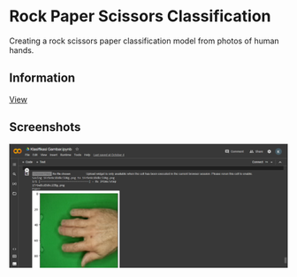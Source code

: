 # Rock Paper Scissors Classification
Creating a rock scissors paper classification model from photos of human hands.

## Information
[View](https://github.com/achmadhadikurnia/rock-paper-scissors-classification-dicoding-submission)

## Screenshots
![screenshot_1.png](/screenshots/screenshot_1.png)

